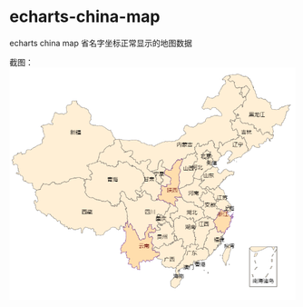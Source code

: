 # echarts-china-map
echarts china map 省名字坐标正常显示的地图数据

截图：
![Alt text](https://github.com/suneildve/echarts-china-map/blob/master/MAP.png)


